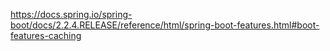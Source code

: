 
https://docs.spring.io/spring-boot/docs/2.2.4.RELEASE/reference/html/spring-boot-features.html#boot-features-caching
